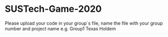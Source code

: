 # SUSTech-Game-2020

Please upload your code in your group`s file, name the file with your group number and project name e.g. Group1 Texas Holdem
